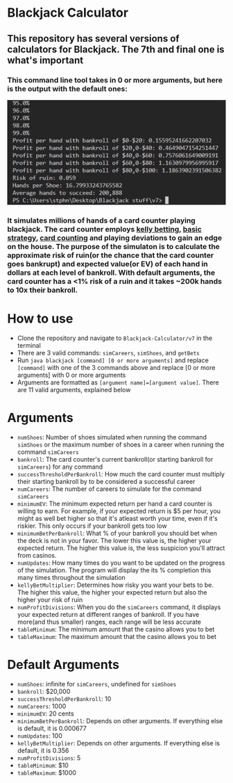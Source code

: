 # Blackjack Calculator
## This repository has several versions of calculators for Blackjack. The 7th and final one is what's important
### This command line tool takes in 0 or more arguments, but here is the output with the default ones:

![output](demo.png)

### It simulates millions of hands of a card counter playing blackjack. The card counter employs [kelly betting](https://en.wikipedia.org/wiki/Kelly_criterion), [basic strategy](https://en.wikipedia.org/wiki/Blackjack#Basic_strategy), [card counting](https://en.wikipedia.org/wiki/Card_counting) and playing deviations to gain an edge on the house. The purpose of the simulaton is to calculate the approximate risk of ruin(or the chance that the card counter goes bankrupt) and expected value(or EV) of each hand in dollars at each level of bankroll. With default arguments, the card counter has a <1% risk of a ruin and it takes ~200k hands to 10x their bankroll.

# How to use
* Clone the repository and navigate to `Blackjack-Calculator/v7` in the terminal
* There are 3 valid commands: `simCareers`, `simShoes`, and `getBets`
* Run `java blackjack [command] [0 or more arguments]` and replace `[command]` with one of the 3 commands above and replace [0 or more arguments] with 0 or more arguments
* Arguments are formatted as `[argument name]=[argument value]`. There are 11 valid arguments, explained below

# Arguments
* `numShoes`: Number of shoes simulated when running the command `simShoes` or the maximum number of shoes in a career when running the command `simCareers`
* `bankroll`: The card counter's current bankroll(or starting bankroll for `simCareers`) for any command
* `successThresholdPerBankroll`: How much the card counter must multiply their starting bankroll by to be considered a successful career
* `numCareers`: The number of careers to simulate for the command `simCareers`
* `minimumEV`: The minimum expected return per hand a card counter is willing to earn. For example, if your expected return is $5 per hour, you might as well bet higher so that it's atleast worth your time, even if it's riskier. This only occurs if your bankroll gets too low
* `minimumBetPerBankroll`: What % of your bankroll you should bet when the deck is not in your favor. The lower this value is, the higher your expected return. The higher this value is, the less suspicion you'll attract from casinos.
* `numUpdates`: How many times do you want to be updated on the progress of the simulation. The program will display the its % completion this many times throughout the simulation
* `kellyBetMultiplier`: Determines how risky you want your bets to be. The higher this value, the higher your expected return but also the higher your risk of ruin
* `numProfitDivisions`: When you do the `simCareers` command, it displays your expected return at different ranges of bankroll. If you have more(and thus smaller) ranges, each range will be less accurate
* `tableMinimum`: The minimum amount that the casino allows you to bet
* `tableMaximum`: The maximum amount that the casino allows you to bet

# Default Arguments
* `numShoes`: infinite for `simCareers`, undefined for `simShoes`
* `bankroll`: $20,000
* `successThresholdPerBankroll`: 10
* `numCareers`: 1000
* `minimumEV`: 20 cents
* `minimumBetPerBankroll`: Depends on other arguments. If everything else is default, it is 0.000677
* `numUpdates`: 100
* `kellyBetMultiplier`: Depends on other arguments. If everything else is default, it is 0.356
* `numProfitDivisions`: 5
* `tableMinimum`: $10
* `tableMaximum`: $1000
